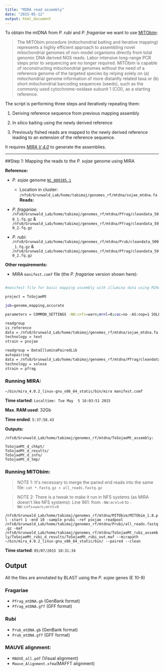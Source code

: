 ```yaml
---
title: "MIRA read assembly"
date: "2015-05-12"
output: html_document
---
```



To obtain the mtDNA from *P. rubi* and *P. fragariae* we want to use [MITObim](http://github.com/chrishah/MITObim):

> The MITObim procedure (mitochondrial baiting and iterative mapping) represents a highly efficient approach to assembling novel mitochondrial genomes of non-model organisms directly from total genomic DNA derived NGS reads. Labor intensive long-range PCR steps prior to sequencing are no longer required. MITObim is capable of reconstructing mitochondrial genomes without the need of a reference genome of the targeted species by relying solely on (a) mitochondrial genome information of more distantly related taxa or (b) short mitochondrial barcoding sequences (seeds), such as the commonly used cytochrome-oxidase subunit 1 (COI), as a starting reference.

The script is performing three steps and iteratively repeating them:

  1. Deriving reference sequence from previous mapping assembly
  
  2. In silico baiting using the newly derived reference
  
  3. Previously fished reads are mapped to the newly derived reference leading to an extension of the reference sequence. 

It requires *[MIRA V 4.0](http://mira-assembler.sourceforge.net/)* to generate the assemblies.

***

##Step 1: Mapping the reads to the *P. sojae* genome using MIRA


**Reference:** 
  
  * *P. sojae* genome [`NC_009385.1`](http://www.ncbi.nlm.nih.gov/nuccore/NC_009385.1)
    * Location in cluster: `/nfs0/Grunwald_Lab/home/tabimaj/genomes_rf/mtdna/sojae_mtdna.fa`
**Reads:**

  * *P. fragariae*: `/nfs0/Grunwald_Lab/home/tabimaj/genomes_rf/mtdna/Pfrag/cleandata_500_1.fq.gz` & `/nfs0/Grunwald_Lab/home/tabimaj/genomes_rf/mtdna/Pfrag/cleandata_500_2.fq.gz`

* *P. rubi*: `/nfs0/Grunwald_Lab/home/tabimaj/genomes_rf/mtdna/Prub/cleandata_500_1.fq.gz` & `/nfs0/Grunwald_Lab/home/tabimaj/genomes_rf/mtdna/Pfrag/cleandata_500_2.fq.gz`
  
**Other requirements:**
  
  * MIRA `manifest.comf` file (the *P. fragariae* version shown here):
  
```bash
  
#manifest file for basic mapping assembly with illumina data using MIRA 4

project = ToSojaeMt

job=genome,mapping,accurate

parameters = COMMON_SETTINGS -NW:cnfs=warn;mrnl=0;cac=no -AS:nop=1 SOLEXA_SETTINGS -CO:msr=no 

readgroup
is_reference
data = /nfs0/Grunwald_Lab/home/tabimaj/genomes_rf/mtdna/sojae_mtdna.fa
technology = text
strain = psojae

readgroup = DataIlluminaPairedLib
autopairing
data = /nfs0/Grunwald_Lab/home/tabimaj/genomes_rf/mtdna/Pfrag/cleandata_500_1.fastq.gz /nfs0/Grunwald_Lab/home/tabimaj/genomes_rf/mtdna/Pfrag/cleandata_500_2.fastq.gz
technology = solexa
strain = pfrag

```

### Running MIRA:

`~/bin/mira_4.0.2_linux-gnu_x86_64_static/bin/mira manifest.comf`

**Time started**: `Localtime: Tue May  5 16:03:51 2015`

**Max. RAM used**: 32Gb

**Time ended**: `5:37:58.43`

**Outputs:**
```
/nfs0/Grunwald_Lab/home/tabimaj/genomes_rf/mtdna/ToSojaeMt_assembly: 

ToSojaeMt_d_chkpt/  
ToSojaeMt_d_results/
ToSojaeMt_d_info/   
ToSojaeMt_d_tmp/
```

### Running MITObim:

> NOTE 1: It's necessary to merge the paried end reads into the same file:
  `cat *.fastq.gz > all_reads.fastq.gz`

> NOTE 2: There is a tweak to make it run in NFS systems (as MIRA doesn't like NFS systems):
  Line 961: from `-NW:mrnl=0` to `-NW:cnfs=warn;mrnl=0 `

`/nfs0/Grunwald_Lab/home/tabimaj/genomes_rf/mtdna/MITObim/MITObim_1.8.pl -start 1 -end 10 -sample prubi -ref psojae -readpool /nfs0/Grunwald_Lab/home/tabimaj/genomes_rf/mtdna/Prubi/all_reads.fastq.gz -maf /nfs0/Grunwald_Lab/home/tabimaj/genomes_rf/mtdna/ToSojaeMt_rubi_assembly/ToSojaeMt_rubi_d_results/ToSojaeMt_rubi_out.maf --mirapath ~/bin/mira_4.0.2_linux-gnu_x86_64_static/bin/ --paired --clean`

**Time started**: `05/07/2015 10:31:34`

## Output

All the files are annotated by BLAST using the *P. sojae* genes (E 10-8)

### Fragariae

* `Pfrag_mtDNA.gb` (GenBank format)
* `Pfrag_mtDNA.gff` (GFF format)

### Rubi

* `Prub_mtDNA.gb` (GenBank format)
* `Prub_mtDNA.gff` (GFF format)

### MAUVE alignment:

* `MAUVE_all.pdf` (Visual alignment)
* `Mauve_Alignment.xfma`(MAFFT alignment)
